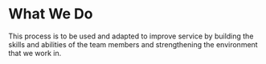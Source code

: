 What We Do
==========

This process is to be used and adapted to improve service by building the skills and abilities of the team members and strengthening the environment that we work in.

